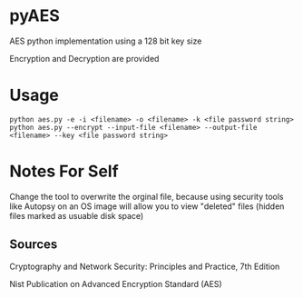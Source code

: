# pyAES
AES python implementation using a 128 bit key size

Encryption and Decryption are provided

# Usage
```
python aes.py -e -i <filename> -o <filename> -k <file password string>
python aes.py --encrypt --input-file <filename> --output-file <filename> --key <file password string>
```

# Notes For Self
Change the tool to overwrite the orginal file, because using security tools like Autopsy on an OS image will allow you to view "deleted" files (hidden files marked as usuable disk space)


## Sources
Cryptography and Network Security: Principles and Practice, 7th Edition

Nist Publication on Advanced Encryption Standard (AES)